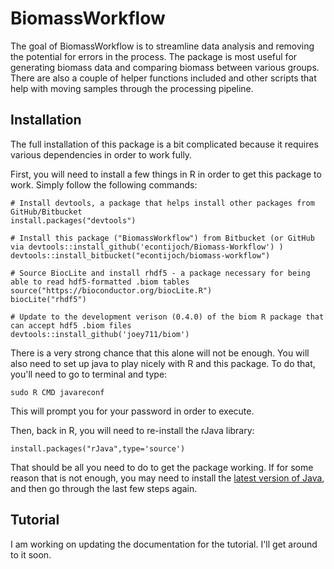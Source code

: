 <!-- README.md is generated from README.Rmd. Please edit that file -->
BiomassWorkflow
===============

The goal of BiomassWorkflow is to streamline data analysis and removing
the potential for errors in the process. The package is most useful for
generating biomass data and comparing biomass between various groups.
There are also a couple of helper functions included and other scripts
that help with moving samples through the processing pipeline.

Installation
------------

The full installation of this package is a bit complicated because it
requires various dependencies in order to work fully.

First, you will need to install a few things in R in order to get this
package to work. Simply follow the following commands:

    # Install devtools, a package that helps install other packages from GitHub/Bitbucket
    install.packages("devtools")

    # Install this package ("BiomassWorkflow") from Bitbucket (or GitHub via devtools::install_github('econtijoch/Biomass-Workflow') )
    devtools::install_bitbucket("econtijoch/biomass-workflow")  

    # Source BiocLite and install rhdf5 - a package necessary for being able to read hdf5-formatted .biom tables
    source("https://bioconductor.org/biocLite.R")
    biocLite("rhdf5")

    # Update to the development verison (0.4.0) of the biom R package that can accept hdf5 .biom files
    devtools::install_github('joey711/biom')

There is a very strong chance that this alone will not be enough. You
will also need to set up java to play nicely with R and this package. To
do that, you'll need to go to terminal and type:

    sudo R CMD javareconf

This will prompt you for your password in order to execute.

Then, back in R, you will need to re-install the rJava library:

    install.packages("rJava",type='source')

That should be all you need to do to get the package working. If for
some reason that is not enough, you may need to install the [latest
version of Java](https://www.java.com/en/download/manual.jsp), and then
go through the last few steps again.

Tutorial
--------

I am working on updating the documentation for the tutorial. I'll get
around to it soon.
